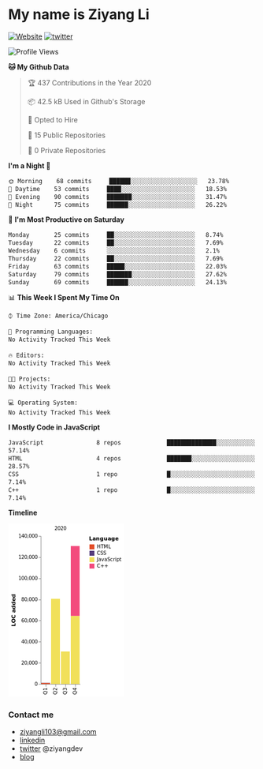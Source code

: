 # My name is Ziyang Li
[![Website](https://img.shields.io/website?down_color=red&down_message=offline&up_color=success&up_message=online&url=https%3A%2F%2Fziyang.dev)](https://ziyang.dev)
[![twitter](https://img.shields.io/badge/twitter-%40ziyangdev-blue?style=social&logo=twitter)](https://twitter.com/ziyangdev)

<!--START_SECTION:waka-->
![Profile Views](http://img.shields.io/badge/Profile%20Views-2-blue)

**🐱 My Github Data** 

> 🏆 437 Contributions in the Year 2020
 > 
> 📦 42.5 kB Used in Github's Storage 
 > 
> 💼 Opted to Hire
 > 
> 📜 15 Public Repositories 
 > 
> 🔑 0 Private Repositories  
 > 
**I'm a Night 🦉** 

```text
🌞 Morning    68 commits     ██████░░░░░░░░░░░░░░░░░░░   23.78% 
🌆 Daytime    53 commits     ████░░░░░░░░░░░░░░░░░░░░░   18.53% 
🌃 Evening    90 commits     ███████░░░░░░░░░░░░░░░░░░   31.47% 
🌙 Night      75 commits     ██████░░░░░░░░░░░░░░░░░░░   26.22%

```
📅 **I'm Most Productive on Saturday** 

```text
Monday       25 commits     ██░░░░░░░░░░░░░░░░░░░░░░░   8.74% 
Tuesday      22 commits     ██░░░░░░░░░░░░░░░░░░░░░░░   7.69% 
Wednesday    6 commits      ░░░░░░░░░░░░░░░░░░░░░░░░░   2.1% 
Thursday     22 commits     ██░░░░░░░░░░░░░░░░░░░░░░░   7.69% 
Friday       63 commits     █████░░░░░░░░░░░░░░░░░░░░   22.03% 
Saturday     79 commits     ███████░░░░░░░░░░░░░░░░░░   27.62% 
Sunday       69 commits     ██████░░░░░░░░░░░░░░░░░░░   24.13%

```


📊 **This Week I Spent My Time On** 

```text
⌚︎ Time Zone: America/Chicago

💬 Programming Languages: 
No Activity Tracked This Week

🔥 Editors: 
No Activity Tracked This Week

🐱‍💻 Projects: 
No Activity Tracked This Week

💻 Operating System: 
No Activity Tracked This Week

```

**I Mostly Code in JavaScript** 

```text
JavaScript               8 repos             ██████████████░░░░░░░░░░░   57.14% 
HTML                     4 repos             ███████░░░░░░░░░░░░░░░░░░   28.57% 
CSS                      1 repo              █░░░░░░░░░░░░░░░░░░░░░░░░   7.14% 
C++                      1 repo              █░░░░░░░░░░░░░░░░░░░░░░░░   7.14%

```


**Timeline**

![Chart not found](https://raw.githubusercontent.com/Ziyangll/Ziyangll/master/charts/bar_graph.png) 


<!--END_SECTION:waka-->

### Contact me
- ziyangli103@gmail.com
- [linkedin](https://www.linkedin.com/in/ziyangg/)
- [twitter](https://twitter.com/ziyangdev) @ziyangdev
- [blog](https://ziyangll.github.io/blog/)
